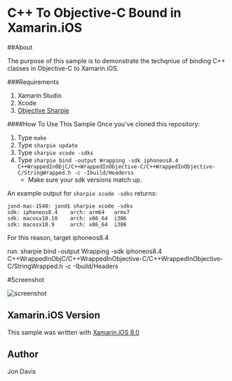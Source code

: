 C++ To Objective-C Bound in Xamarin.iOS
=====
##About

The purpose of this sample is to demonstrate the techqniue of binding C++ classes in Objective-C to Xamarin.iOS.

###Requirements
1. Xamarin Studio
2. Xcode
3. [Objective Sharpie](https://files.xamarin.com/~abock/ObjectiveSharpie/latest)

####How To Use This Sample
Once you've cloned this repository:
1. Type ```make``` 
2. Type ```sharpie update```
3. Type ```sharpie xcode -sdks```
4. Type ```sharpie bind -output Wrapping -sdk iphoneos8.4 C++WrappedInObjC/C++WrappedInObjective-C/C++WrappedInObjective-C/StringWrapped.h -c -Ibuild/Headerss```
     * Make sure your sdk versions match up.

An example output for ```sharpie xcode -sdks``` returns:

    jond-mac-1540: jond$ sharpie xcode -sdks
    sdk: iphoneos8.4    arch: arm64   armv7
    sdk: macosx10.10    arch: x86_64  i386
    sdk: macosx10.9     arch: x86_64  i386

For this reason, target iphoneos8.4

run: sharpie bind -output Wrapping -sdk iphoneos8.4 C++WrappedInObjC/C++WrappedInObjective-C/C++WrappedInObjective-C/StringWrapped.h -c -Ibuild/Headers

#Screenshot

![screenshot](https://github.com/xamarin/customer-success/blob/master/samples/Xamarin.iOS/CppToXamarin/Screenshot/1.png "Xamarin.iOS Screenshot")

Xamarin.iOS Version
---------------------
This sample was written with [Xamarin.iOS 8.0](http://xamarin.com/platform)

Author
-------
Jon Davis